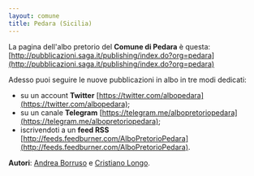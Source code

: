 ```yaml
---
layout: comune
title: Pedara (Sicilia)
---
```


La pagina dell'albo pretorio del **Comune di Pedara** è questa: [http://pubblicazioni.saga.it/publishing/index.do?org=pedara](http://pubblicazioni.saga.it/publishing/index.do?org=pedara)

Adesso puoi seguire le nuove pubblicazioni in albo in tre modi dedicati:

* su un account **Twitter** [https://twitter.com/albopedara](https://twitter.com/albopedara);
* su un canale **Telegram** [https://telegram.me/albopretoriopedara](https://telegram.me/albopretoriopedara);
* iscrivendoti a un **feed RSS** [http://feeds.feedburner.com/AlboPretorioPedara](http://feeds.feedburner.com/AlboPretorioPedara).

**Autori**: [Andrea Borruso](https://twitter.com/aborruso) e [Cristiano Longo](https://www.facebook.com/EtnaRosso).
